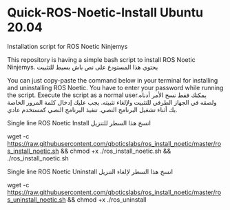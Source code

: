 # Quick-ROS-Noetic-Install Ubuntu 20.04
Installation script for ROS Noetic Ninjemys

This repository is having a simple bash script to install ROS Noetic Ninjemys.  يحتوي هذا المستودع على نص باش بسيط للتثبيت 

You can just copy-paste the command below in your terminal for installing and uninstalling ROS Noetic. You have to enter your password while running the script. Execute the script as a normal user.يمكنك فقط نسخ الأمر أدناه ولصقه في الجهاز الطرفي للتثبيت ولإلغاء تثبيته. يجب عليك إدخال كلمة المرور الخاصة بك أثناء تشغيل البرنامج النصي. تنفيذ البرنامج النصي كمستخدم عادي.

Single line ROS Noetic Install انسخ هذا السطر للتنزيل 

wget -c https://raw.githubusercontent.com/qboticslabs/ros_install_noetic/master/ros_install_noetic.sh && chmod +x ./ros_install_noetic.sh && ./ros_install_noetic.sh
 
Single line ROS Noetic Uninstall  انسخ هذا السطر لإلغاء التنزيل

wget -c https://raw.githubusercontent.com/qboticslabs/ros_install_noetic/master/ros_uninstall_noetic.sh && chmod +x ./ros_uninstall
